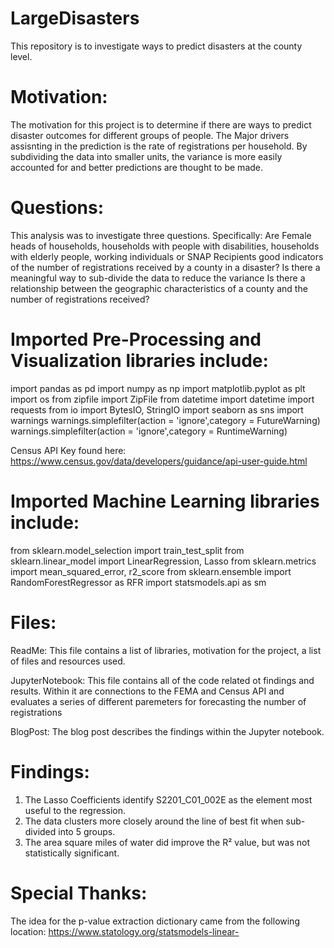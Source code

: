 # LargeDisasters
This repository is to investigate ways to predict disasters at the county level. 

# Motivation: 
The motivation for this project is to determine if there are ways to predict disaster outcomes for different groups of people. The Major drivers assisnting in the prediction is the rate of registrations per household. By subdividing the data into smaller units, the variance is more easily accounted for and better predictions are thought to be made. 

# Questions:
This analysis was to investigate three questions. Specifically:
Are Female heads of households, households with people with disabilities, households with elderly people, working individuals or SNAP Recipients good indicators of the number of registrations received by a county in a disaster?
Is there a meaningful way to sub-divide the data to reduce the variance
Is there a relationship between the geographic characteristics of a county and the number of registrations received?


# Imported Pre-Processing and Visualization libraries include:
import pandas as pd
import numpy as np
import matplotlib.pyplot as plt
import os
from zipfile import ZipFile
from datetime import datetime
import requests
from io import BytesIO, StringIO
import seaborn as sns
import warnings
warnings.simplefilter(action = 'ignore',category = FutureWarning)
warnings.simplefilter(action = 'ignore',category = RuntimeWarning)

Census API Key found here:
https://www.census.gov/data/developers/guidance/api-user-guide.html

# Imported Machine Learning libraries include:
from sklearn.model_selection import train_test_split
from sklearn.linear_model import LinearRegression, Lasso
from sklearn.metrics import  mean_squared_error, r2_score
from sklearn.ensemble import RandomForestRegressor as RFR
import statsmodels.api as sm

# Files:
ReadMe: This file contains a list of libraries, motivation for the project, a list of files and resources used.

JupyterNotebook: This file contains all of the code related ot findings and results. Within it are connections to the FEMA and Census API and evaluates a series of different paremeters for forecasting the number of registrations

BlogPost: The blog post describes the findings within the Jupyter notebook.

# Findings:
1. The Lasso Coefficients identify S2201_C01_002E as the element most useful to the regression. 
2. The data clusters more closely around the line of best fit when sub-divided into 5 groups. 
3. The area square miles of water did improve the R² value, but was not statistically significant.

# Special Thanks:
The idea for the p-value extraction dictionary came from the following location: https://www.statology.org/statsmodels-linear-